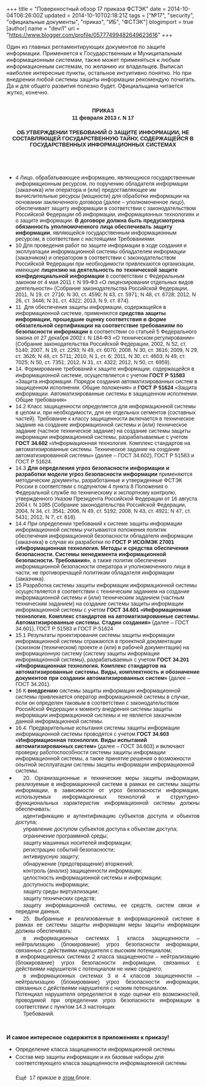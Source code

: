 +++
title = "Поверхностный обзор 17 приказа ФСТЭК"
date = 2014-10-04T06:26:00Z
updated = 2014-10-10T02:18:21Z
tags = ["№17", "security", "официальные документы", "приказ", "ИБ", "ФСТЭК"]
blogimport = true 
[author]
	name = "devi1"
	uri = "https://www.blogger.com/profile/05777499482649623616"
+++

Один из главных регламентирующих документов по защите информации. Применяется к Государственным и Муниципальным информационным системам, также может применяться к любым информационным системам, по желанию их владельцев. Выписал наиболее интересные пункты, остальное интуитивно понятно. Но при внедрении любой системы защиты информации рекомендую почитать. Да и для общего развития полезно будет. Официальщина читается жутко, конечно.<br /><a name='more'></a><br /><h1 style="font-family: arial; font-size: 14px; line-height: 16.1000003814697px; margin: 3px 0px !important; outline: 0px; padding: 0px !important; text-align: center; vertical-align: baseline;">ПРИКАЗ</h1><h1 style="font-family: arial; font-size: 14px; line-height: 16.1000003814697px; margin: 3px 0px !important; outline: 0px; padding: 0px !important; text-align: center; vertical-align: baseline;">11 февраля 2013 г. N 17</h1><h1 style="font-family: arial; font-size: 14px; line-height: 16.1000003814697px; margin: 3px 0px !important; outline: 0px; padding: 0px !important; text-align: center; vertical-align: baseline;">&nbsp;</h1><h1 align="center" style="font-family: arial; font-size: 14px; line-height: 16.1000003814697px; margin: 3px 0px !important; outline: 0px; padding: 0px !important; text-align: center; vertical-align: baseline;">ОБ УТВЕРЖДЕНИИ ТРЕБОВАНИЙ О ЗАЩИТЕ ИНФОРМАЦИИ, НЕ СОСТАВЛЯЮЩЕЙ ГОСУДАРСТВЕННУЮ ТАЙНУ, СОДЕРЖАЩЕЙСЯ В ГОСУДАРСТВЕННЫХ ИНФОРМАЦИОННЫХ СИСТЕМАХ</h1><br /><br /><br /><ul><li><span style="background-color: white; font-family: arial; font-size: 14px; line-height: 16.1000003814697px; text-align: justify; text-indent: 20px;">4 Лицо, обрабатывающее информацию, являющуюся государственным информационным ресурсом, по поручению обладателя информации (заказчика) или оператора и (или) предоставляющее им вычислительные ресурсы (мощности) для обработки информации на основании заключенного договора (далее – уполномоченное лицо), обеспечивает защиту информации в соответствии с законодательством Российской Федерации об информации, информационных технологиях и о защите информации. <b>В договоре должна быть предусмотрена обязанность уполномоченного лица обеспечивать защиту информации</b>, являющейся государственным информационным ресурсом, в соответствии с настоящими Требованиями.</span></li><li><span style="background-color: white; font-family: arial; font-size: 14px; line-height: 16.1000003814697px; text-align: justify; text-indent: 20px;">10&nbsp;</span><span style="background-color: white; font-family: arial; font-size: 14px; line-height: 16.1000003814697px; text-align: justify; text-indent: 20px;">Для проведения работ по защите информации в ходе создания и эксплуатации информационной системы обладателем информации (заказчиком) и оператором в соответствии с законодательством Российской Федерации при необходимости привлекаются организации, имеющие <b>лицензию на деятельность по технической защите конфиденциальной информации</b> в соответствии с Федеральным законом от 4 мая 2011 г. N 99-ФЗ «О лицензировании отдельных видов деятельности» (Собрание законодательства Российской Федерации, 2011, N 19, ст. 2716; N 30, ст. 4590; N 43, ст. 5971; N 48, ст. 6728; 2012, N 26, ст. 3446; N 31, ст. 4322; 2013, N 9, ст. 874).</span></li><li><span style="background-color: white; font-family: arial; font-size: 14px; line-height: 16.1000003814697px; text-align: justify; text-indent: 20px;">11&nbsp;</span><span style="background-color: white; font-family: arial; font-size: 14px; line-height: 16.1000003814697px; text-align: justify; text-indent: 20px;">&nbsp;Для обеспечения защиты информации, содержащейся в информационной системе, применяются <b>средства защиты информации, прошедшие оценку соответствия в форме обязательной сертификации на соответствие требованиям по безопасности информации</b> в соответствии со статьей 5 Федерального закона от 27 декабря 2002 г. N 184-ФЗ «О техническом регулировании» (Собрание законодательства Российской Федерации, 2002, N 52, ст. 5140; 2007, N 19, ст. 2293; N 49, ст. 6070; 2008, N 30, ст. 3616; 2009, N 29, ст. 3626; N 48, ст. 5711; 2010, N 1, ст. 6; 2011, N 30, ст. 4603; N 49, ст. 7025; N 50, ст. 7351; 2012, N 31, ст. 4322; 2012, N 50, ст. 6959).</span></li><li><span style="background-color: white; font-family: arial; font-size: 14px; line-height: 16.1000003814697px; text-align: justify; text-indent: 20px;">14.&nbsp;</span><span style="background-color: white; font-family: arial; font-size: 14px; line-height: 16.1000003814697px; text-align: justify; text-indent: 20px;">Формирование требований к защите информации, содержащейся в информационной системе, осуществляется с учетом<b> ГОСТ Р 51583</b> «Защита информации. Порядок создания автоматизированных систем в защищенном исполнении. Общие положения» и <b>ГОСТ Р 51624</b> «Защита информации. Автоматизированные системы в защищенном исполнении. Общие требования»</span></li><li><span style="background-color: white; font-family: arial; font-size: 14px; line-height: 16.1000003814697px; text-align: justify; text-indent: 20px;">14.2&nbsp;</span><span style="background-color: white; font-family: arial; font-size: 14px; line-height: 16.1000003814697px; text-align: justify; text-indent: 20px;">Класс защищенности определяется для информационной системы в целом и, при необходимости, для ее отдельных сегментов (составных частей). Требование к классу защищенности включается в техническое задание на создание информационной системы и (или) техническое задание (частное техническое задание) на создание системы защиты информации информационной системы, разрабатываемые с учетом <b>ГОСТ 34.602 </b>«Информационная технология. Комплекс стандартов на автоматизированные системы. Техническое задание на создание автоматизированной системы» (далее – ГОСТ 34.602), ГОСТ Р 51583 и ГОСТ Р 51624.</span></li><li><span style="background-color: white; font-family: arial; font-size: 14px; line-height: 16.1000003814697px; text-align: justify; text-indent: 20px;">14.3&nbsp;</span><span style="background-color: white; font-family: arial; font-size: 14px; line-height: 16.1000003814697px; text-align: justify; text-indent: 20px;"><b>Для определения угроз безопасности информации и разработки модели угроз безопасности информации</b> применяются методические документы, разработанные и утвержденные ФСТЭК России в соответствии с подпунктом 4 пункта 8 Положения о Федеральной службе по техническому и экспортному контролю, утвержденного Указом Президента Российской Федерации от 16 августа 2004 г. N 1085 (Собрание законодательства Российской Федерации, 2004, N 34, ст. 3541; 2006, N 49, ст. 5192; 2008, N 43, ст. 4921; N 47, ст. 5431; 2012, N 7, ст. 818).</span></li><li><span style="background-color: white; font-family: arial; font-size: 14px; line-height: 16.1000003814697px; text-align: justify; text-indent: 20px;">14.4&nbsp;</span><span style="background-color: white; font-family: arial; font-size: 14px; line-height: 16.1000003814697px; text-align: justify; text-indent: 20px;">При определении требований к системе защиты информации информационной системы учитываются положения политик обеспечения информационной безопасности обладателя информации (заказчика) в случае их разработки по<b> ГОСТ Р ИСО/МЭК 27001 «Информационная технология. Методы и средства обеспечения безопасности. Системы менеджмента информационной безопасности. Требования»</b>, а также политик обеспечения информационной безопасности оператора и уполномоченного лица в части, не противоречащей политикам обладателя информации (заказчика).</span></li><li><span style="background-color: white; font-family: arial; font-size: 14px; line-height: 16.1000003814697px; text-align: justify; text-indent: 20px;">15&nbsp;</span><span style="background-color: white; font-family: arial; font-size: 14px; line-height: 16.1000003814697px; text-align: justify; text-indent: 20px;">Разработка системы защиты информации информационной системы осуществляется в соответствии с техническим заданием на создание информационной системы и (или) техническим заданием (частным техническим заданием) на создание системы защиты информации информационной системы с учетом <b>ГОСТ 34.601 «Информационная технология. Комплекс стандартов на автоматизированные системы. Автоматизированные системы. Стадии создания»</b> (далее – ГОСТ 34.601), ГОСТ Р 51583 и ГОСТ Р 51624</span></li><li><span style="background-color: white; font-family: arial; font-size: 14px; line-height: 16.1000003814697px; text-align: justify; text-indent: 20px;">15.1&nbsp;</span><span style="background-color: white; font-family: arial; font-size: 14px; line-height: 16.1000003814697px; text-align: justify; text-indent: 20px;">Результаты проектирования системы защиты информации информационной системы отражаются в проектной документации (эскизном (техническом) проекте и (или) в рабочей документации) на информационную систему (систему защиты информации информационной системы), разрабатываемых с учетом <b>ГОСТ 34.201 «Информационная технология. Комплекс стандартов на автоматизированные системы. Виды, комплектность и обозначение документов при создании автоматизированных систем» </b>(далее – ГОСТ 34.201).</span></li><li><span style="background-color: white; font-family: arial; font-size: 14px; line-height: 16.1000003814697px; text-align: justify; text-indent: 20px;">16&nbsp;</span><span style="background-color: white; font-family: arial; font-size: 14px; line-height: 16.1000003814697px; text-align: justify; text-indent: 20px;">К <b>внедрению</b> системы защиты информации информационной системы привлекается оператор информационной системы в случае, если он определен таковым в соответствии с законодательством Российской Федерации к моменту внедрения системы защиты информации информационной системы и не является заказчиком данной информационной системы.</span></li><li><span style="background-color: white; font-family: arial; font-size: 14px; line-height: 16.1000003814697px; text-align: justify; text-indent: 20px;"><span style="line-height: 16.1000003814697px;">16.4. Предварительные испытания системы защиты информации информационной системы проводятся с учетом <b>ГОСТ 34.603 «Информационная технология. Виды испытаний автоматизированных систем» </b>(далее – ГОСТ 34.603) и включают проверку работоспособности системы защиты информации информационной системы, а также принятие решения о возможности опытной эксплуатации системы защиты информации информационной системы.</span></span></li><li><span style="background-color: white; font-family: arial; font-size: 14px; line-height: 16.1000003814697px; text-align: justify; text-indent: 20px;"><span style="line-height: 16.1000003814697px;"><div style="background-color: transparent; line-height: 16.1000003814697px; margin-bottom: 2px; margin-top: 2px; outline: 0px; padding: 0px; vertical-align: baseline;">20. Организационные и технические меры защиты информации, реализуемые в информационной системе в рамках ее системы защиты информации, в зависимости от угроз безопасности информации, используемых информационных технологий и структурно-функциональных характеристик информационной системы должны обеспечивать:</div><div style="background-color: transparent; line-height: 16.1000003814697px; margin-bottom: 2px; margin-top: 2px; outline: 0px; padding: 0px; vertical-align: baseline;">идентификацию и аутентификацию субъектов доступа и объектов доступа;</div><div style="background-color: transparent; line-height: 16.1000003814697px; margin-bottom: 2px; margin-top: 2px; outline: 0px; padding: 0px; vertical-align: baseline;">управление доступом субъектов доступа к объектам доступа;</div><div style="background-color: transparent; line-height: 16.1000003814697px; margin-bottom: 2px; margin-top: 2px; outline: 0px; padding: 0px; vertical-align: baseline;">ограничение программной среды;</div><div style="background-color: transparent; line-height: 16.1000003814697px; margin-bottom: 2px; margin-top: 2px; outline: 0px; padding: 0px; vertical-align: baseline;">защиту машинных носителей информации;</div><div style="background-color: transparent; line-height: 16.1000003814697px; margin-bottom: 2px; margin-top: 2px; outline: 0px; padding: 0px; vertical-align: baseline;">регистрацию событий безопасности;</div><div style="background-color: transparent; line-height: 16.1000003814697px; margin-bottom: 2px; margin-top: 2px; outline: 0px; padding: 0px; vertical-align: baseline;">антивирусную защиту;</div><div style="background-color: transparent; line-height: 16.1000003814697px; margin-bottom: 2px; margin-top: 2px; outline: 0px; padding: 0px; vertical-align: baseline;">обнаружение (предотвращение) вторжений;</div><div style="background-color: transparent; line-height: 16.1000003814697px; margin-bottom: 2px; margin-top: 2px; outline: 0px; padding: 0px; vertical-align: baseline;">контроль (анализ) защищенности информации;</div><div style="background-color: transparent; line-height: 16.1000003814697px; margin-bottom: 2px; margin-top: 2px; outline: 0px; padding: 0px; vertical-align: baseline;">целостность информационной системы и информации;</div><div style="background-color: transparent; line-height: 16.1000003814697px; margin-bottom: 2px; margin-top: 2px; outline: 0px; padding: 0px; vertical-align: baseline;">доступность информации;</div><div style="background-color: transparent; line-height: 16.1000003814697px; margin-bottom: 2px; margin-top: 2px; outline: 0px; padding: 0px; vertical-align: baseline;">защиту среды виртуализации;</div><div style="background-color: transparent; line-height: 16.1000003814697px; margin-bottom: 2px; margin-top: 2px; outline: 0px; padding: 0px; vertical-align: baseline;">защиту технических средств;</div><div style="background-color: transparent; line-height: 16.1000003814697px; margin-bottom: 2px; margin-top: 2px; outline: 0px; padding: 0px; vertical-align: baseline;">защиту информационной системы, ее средств, систем связи и передачи данных.</div></span></span></li><li><div style="font-family: arial; font-size: 14px; line-height: 16.1000003814697px; margin-bottom: 2px; margin-top: 2px; outline: 0px; padding: 0px; text-align: justify; text-indent: 20px; vertical-align: baseline;">25. Выбранные и реализованные в информационной системе в рамках ее системы защиты информации меры защиты информации должны обеспечивать:</div><div style="font-family: arial; font-size: 14px; line-height: 16.1000003814697px; margin-bottom: 2px; margin-top: 2px; outline: 0px; padding: 0px; text-align: justify; text-indent: 20px; vertical-align: baseline;">в информационных системах 1 класса защищенности – нейтрализацию (блокирование) угроз безопасности информации, связанных с действиями нарушителя с высоким потенциалом;<br />в информационных системах 2 класса защищенности – нейтрализацию (блокирование) угроз безопасности информации, связанных с действиями нарушителя с потенциалом не ниже среднего;</div><div style="font-family: arial; font-size: 14px; line-height: 16.1000003814697px; margin-bottom: 2px; margin-top: 2px; outline: 0px; padding: 0px; text-align: justify; text-indent: 20px; vertical-align: baseline;">в информационных системах 3 и 4 классов защищенности – нейтрализацию (блокирование) угроз безопасности информации, связанных с действиями нарушителя с низким потенциалом.<br />Потенциал нарушителя определяется в ходе оценки его возможностей, проводимой при определении угроз безопасности информации в соответствии с пунктом 14.3 настоящих</div><div style="font-family: arial; font-size: 14px; line-height: 16.1000003814697px; margin-bottom: 2px; margin-top: 2px; outline: 0px; padding: 0px; text-align: justify; text-indent: 20px; vertical-align: baseline;">Требований.</div></li></ul><br /><ul></ul><div><b>И самое интересное содержится в приложениях к приказу!&nbsp;</b></div><div><ul><li><h1 style="font-family: arial; font-size: 14px; line-height: 16.1000003814697px; margin: 3px 0px !important; outline: 0px; padding: 0px !important; text-align: left; vertical-align: baseline;"><span style="font-weight: normal;">Определение класса защищенности информационной системы</span></h1></li><li><div><h1 style="font-family: arial; font-size: 14px; line-height: 16.1000003814697px; margin: 3px 0px !important; outline: 0px; padding: 0px !important; text-align: left; vertical-align: baseline;"><span style="font-weight: normal;">Состав мер защиты информации и их базовые наборы для соответствующего класса защищенности информационной системы</span></h1><h1 style="font-family: arial; font-size: 14px; line-height: 16.1000003814697px; margin: 3px 0px !important; outline: 0px; padding: 0px !important; text-align: left; vertical-align: baseline;"><span style="font-weight: normal;">&nbsp;</span></h1><h1 style="font-family: arial; font-size: 14px; line-height: 16.1000003814697px; margin: 3px 0px !important; outline: 0px; padding: 0px !important; text-align: left; vertical-align: baseline;"><span style="font-weight: normal;">Ещё&nbsp; 17 приказе в <a href="http://crypto-anarchist.blogspot.ru/2013/09/17-1.html" target="_blank">этом </a>блоге. </span></h1></div></li></ul></div>
